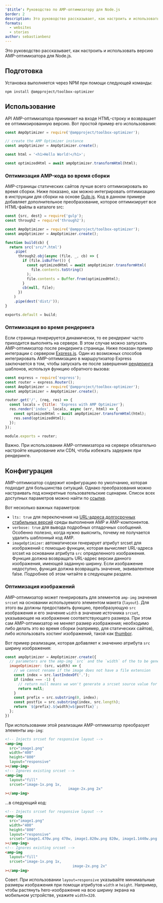 ```yaml
---
'$title': Руководство по AMP-оптимизатору для Node.js
$order: 2
description: Это руководство рассказывает, как настроить и использовать версию AMP-оптимизатора для Node.js.
formats:
  - websites
  - stories
author: sebastianbenz
---
```


Это руководство рассказывает, как настроить и использовать версию AMP-оптимизатора для Node.js.

## Подготовка

Установка выполняется через NPM при помощи следующей команды:

```shell
npm install @ampproject/toolbox-optimizer
```

## Использование

API AMP-оптимизатора принимает на входе HTML-строку и возвращает ее оптимизированную версию. Вот простой пример его использования:

```js
const AmpOptimizer = require('@ampproject/toolbox-optimizer');

// create the AMP Optimizer instance
const ampOptimizer = AmpOptimizer.create();

const html = '<h1>Hello World!</h1>';

const optimizedHtml = await ampOptimizer.transformHtml(html);
```

### Оптимизация AMP-кода во время сборки

AMP-страницы статических сайтов лучше всего оптимизировать во время сборки. Ниже показано, как можно интегрировать оптимизацию в инструкции для сборки на основе [Gulp.js](https://gulpjs.com/). Код в данном примере добавляет дополнительное преобразование, которое оптимизирует все HTML-файлы в каталоге src:

```js
const {src, dest} = require('gulp');
const through2 = require('through2');

const AmpOptimizer = require('@ampproject/toolbox-optimizer');
const ampOptimizer = AmpOptimizer.create();

function build(cb) {
  return src('src/*.html')
    .pipe(
      through2.obj(async (file, _, cb) => {
        if (file.isBuffer()) {
          const optimizedHtml = await ampOptimizer.transformHtml(
            file.contents.toString()
          );
          file.contents = Buffer.from(optimizedHtml);
        }
        cb(null, file);
      })
    )
    .pipe(dest('dist/'));
}

exports.default = build;
```

### Оптимизация во время рендеринга

Если страница генерируется динамически, то ее рендеринг часто приходится выполнять на сервере. В этом случае можно запускать AMP-оптимизатор после рендеринга страницы. Ниже показан пример интеграции с сервером [Express.js](https://expressjs.com/). Один из возможных способов интегрировать AMP-оптимизацию в маршрутизатор Express заключается в том, чтобы запускать ее после завершения [рендеринга](https://expressjs.com/en/api.html#app.render) шаблонов, используя функцию обратного вызова:

```js
const express = require('express');
const router = express.Router();
const AmpOptimizer = require('@ampproject/toolbox-optimizer');
const ampOptimizer = AmpOptimizer.create();

router.get('/', (req, res) => {
  const locals = {title: 'Express with AMP Optimizer'};
  res.render('index', locals, async (err, html) => {
    const optimizedHtml = await ampOptimizer.transformHtml(html);
    res.send(optimizedHtml);
  });
});

module.exports = router;
```

Важно. При использовании AMP-оптимизатора на сервере обязательно настройте кеширование или CDN, чтобы избежать задержек при рендеринге.

## Конфигурация

AMP-оптимизатор содержит конфигурацию по умолчанию, которая подходит для большинства ситуаций. Однако преобразования можно настраивать под конкретные пользовательские сценарии. Список всех доступных параметров можно найти по [ссылке](https://github.com/ampproject/amp-toolbox/tree/main/packages/optimizer#options).

Вот несколько важных параметров:

- `lts: true` для переключения на [URL-адреса долгосрочных стабильных версий](https://github.com/ampproject/amphtml/blob/main/contributing/lts-release.md) среды выполнения AMP и AMP-компонентов.
- `verbose: true` для вывода подробных отладочных сообщений. Особенно полезно, когда нужно выяснить, почему не получается удалить шаблонный код AMP.
- `imageOptimizer`: автоматически генерирует атрибут srcset для изображений с помощью функции, которая вычисляет URL-адреса srcset на основании атрибута `src` определенного изображения. Функция должна возвращать URL-адрес версии данного изображения, имеющей заданную ширину. Если изображение недоступно, функция должна возвращать значение, эквивалентное false. Подробнее об этом читайте в следующем разделе.

### Оптимизация изображений

AMP-оптимизатор может генерировать для элементов `amp-img` значения `srcset` на основании используемого элементом макета (`layout`). Для этого вы должны предоставить функцию, преобразующую `src` изображения и его значение `width` в значение источника `srcset`, указывающее на изображение соответствующего размера. При этом сам AMP-оптимизатор не меняет размер изображения; необходимо либо делать это во время сборки (например, для статических сайтов), либо использовать хостинг изображений, такой как [thumbor](https://github.com/thumbor/thumbor).

Вот пример реализации, которая добавляет к значению атрибута `src` ширину изображения:

```js
const ampOptimizer = AmpOptimizer.create({
  // parameters are the amp-img `src` and the `width` of the to be generated srcset source value
  imageOptimizer: (src, width) => {
    // we cannot rename if the image does not have a file extension
    const index = src.lastIndexOf('.');
    if (index === -1) {
      // return null means we won't generate a srcset source value for this width
      return null;
    }
    const prefix = src.substring(0, index);
    const postfix = src.substring(index, src.length);
    return `${prefix}.${width}w${postfix}`;
  };
})
```

При использовании этой реализации AMP-оптимизатор преобразует элементы `amp-img`:

```html
<!-- Injects srcset for responsive layout -->
<amp-img
  src="image1.png"
  width="400"
  height="800"
  layout="responsive"
></amp-img>
<!-- Ignores existing srcset -->
<amp-img
  layout="fill"
  srcset="image-1x.png 1x,
                             image-2x.png 2x"
></amp-img>
```

...в следующий код:

```html
<!-- Injects srcset for responsive layout -->
<amp-img
  src="image1.png"
  width="400"
  height="800"
  layout="responsive"
  srcset="image1.470w.png 470w, image1.820w.png 820w, image1.1440w.png 1440w"
></amp-img>
<!-- Ignores existing srcset -->
<amp-img
  layout="fill"
  srcset="image-1x.png 1x,
                               image-2x.png 2x"
></amp-img>
```

Совет. При использовании `layout=responsive` указывайте минимальные размеры изображения при помощи атрибутов `width` и `height`. Например, чтобы растянуть hero-изображение на всю ширину экрана на мобильном устройстве, укажите `width=320`.
